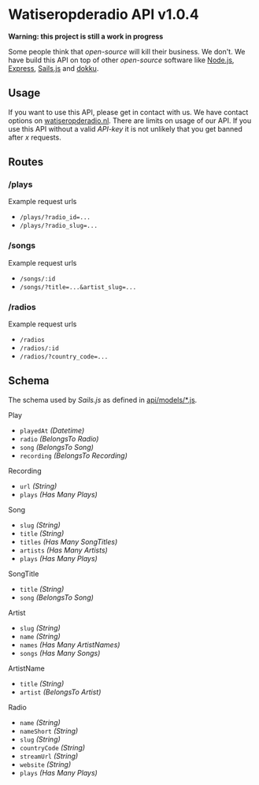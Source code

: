 # Watiseropderadio API v1.0.4
**Warning: this project is still a work in progress**

Some people think that *open-source* will kill their business. We don't. We have build this API on top of other *open-source* software like [Node.js](https://nodejs.org), [Express](http://expressjs.com/), [Sails.js](http://sailsjs.org/) and [dokku](http://progrium.viewdocs.io/dokku/).

## Usage
If you want to use this API, please get in contact with us. We have contact options on [watiseropderadio.nl](http://watiseropderadio.nl). There are limits on usage of our API. If you use this API without a valid *API-key* it is not unlikely that you get banned after *x* requests.

## Routes

### /plays

Example request urls

 * `/plays/?radio_id=...`
 * `/plays/?radio_slug=...`


### /songs

Example request urls

 * `/songs/:id`
 * `/songs/?title=...&artist_slug=...`


### /radios

Example request urls

 * `/radios`
 * `/radios/:id`
 * `/radios/?country_code=...`


## Schema
The schema used by *Sails.js* as defined in [api/models/*.js](https://github.com/watiseropderadio/api/tree/master/api/models).

Play
 - `playedAt` *(Datetime)*
 - `radio` *(BelongsTo Radio)*
 - `song` *(BelongsTo Song)*
 - `recording` *(BelongsTo Recording)*

Recording
 - `url` *(String)*
 - `plays` *(Has Many Plays)*

Song
 - `slug` *(String)*
 - `title` *(String)*
 - `titles` *(Has Many SongTitles)*
 - `artists` *(Has Many Artists)*
 - `plays` *(Has Many Plays)*

SongTitle
 - `title` *(String)*
 - `song` *(BelongsTo Song)*

Artist
 - `slug` *(String)*
 - `name` *(String)*
 - `names` *(Has Many ArtistNames)*
 - `songs` *(Has Many Songs)*

ArtistName
 - `title` *(String)*
 - `artist` *(BelongsTo Artist)*

Radio
 - `name` *(String)*
 - `nameShort` *(String)*
 - `slug` *(String)*
 - `countryCode` *(String)*
 - `streamUrl` *(String)*
 - `website` *(String)*
 - `plays` *(Has Many Plays)*
